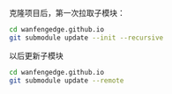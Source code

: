 克隆项目后，第一次拉取子模块：
```bash
cd wanfengedge.github.io
git submodule update --init --recursive
```

以后更新子模块
```bash
cd wanfengedge.github.io
git submodule update --remote
```